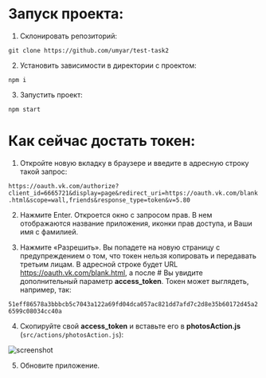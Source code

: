 # Запуск проекта:
1) Склонировать репозиторий:

`git clone https://github.com/umyar/test-task2`

2) Установить зависимости в директории с проектом:

`npm i`

3) Запустить проект:

`npm start`

# Как сейчас достать токен:

1) Откройте новую вкладку в браузере и введите в адресную строку такой запрос:

`https://oauth.vk.com/authorize?client_id=6665721&display=page&redirect_uri=https://oauth.vk.com/blank.html&scope=wall,friends&response_type=token&v=5.80`

2) Нажмите Enter. Откроется окно с запросом прав. В нем отображаются название приложения, иконки прав доступа, и Ваши имя с фамилией.

3) Нажмите «Разрешить». Вы попадете на новую страницу с предупреждением о том, что токен нельзя копировать и передавать третьим лицам. В адресной строке будет URL https://oauth.vk.com/blank.html, а после # Вы увидите дополнительный параметр **access_token**. Токен может выглядеть, например, так:

`51eff86578a3bbbcb5c7043a122a69fd04dca057ac821dd7afd7c2d8e35b60172d45a26599c08034cc40a`

4) Скопируйте свой **access_token** и вставьте его в **photosAction.js** (`src/actions/photosAction.js`):

![screenshot](https://image.ibb.co/fEP2YK/1.png)

5) Обновите приложение.
